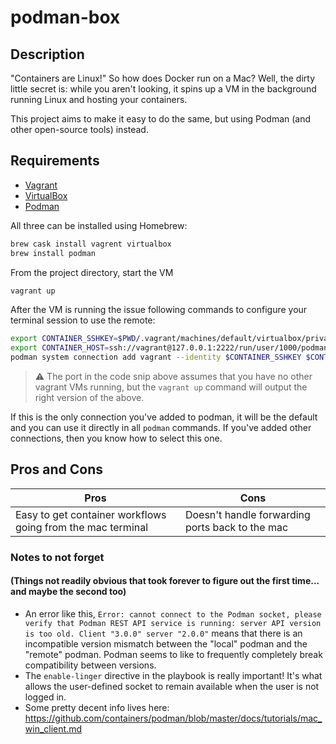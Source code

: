 # podman-box

## Description

"Containers are Linux!" So how does Docker run on a Mac?  Well, the dirty little secret is: while you aren't looking, it spins up a VM in the background running Linux and hosting your containers.

This project aims to make it easy to do the same, but using Podman (and other open-source tools) instead.

## Requirements
- [Vagrant](https://www.vagrantup.com)
- [VirtualBox](https://www.virtualbox.org)
- [Podman](https://podman.io)

All three can be installed using Homebrew:
```bash
brew cask install vagrent virtualbox
brew install podman 
```

From the project directory, start the VM
```bash
vagrant up
```

After the VM is running the issue following commands to configure your terminal session to use the remote:

```bash
export CONTAINER_SSHKEY=$PWD/.vagrant/machines/default/virtualbox/private_key
export CONTAINER_HOST=ssh://vagrant@127.0.0.1:2222/run/user/1000/podman/podman.sock
podman system connection add vagrant --identity $CONTAINER_SSHKEY $CONTAINER_HOST
```
> :warning: The port in the code snip above assumes that you have no other vagrant VMs running, but the `vagrant up` command will output the right version of the above.

If this is the only connection you've added to podman, it will be the default and you can use it directly in all `podman` commands.  If you've added other connections, then you know how to select this one.

## Pros and Cons


| Pros | Cons |
|--|--|
| Easy to get container workflows going from the mac terminal | Doesn't handle forwarding ports back to the mac |


### Notes to not forget
#### (Things not readily obvious that took forever to figure out the first time... and maybe the second too)
- An error like this, `Error: cannot connect to the Podman socket, please verify that Podman REST API service is running: server API version is too old. Client "3.0.0" server "2.0.0"` means that there is an incompatible version mismatch between the "local" podman and the "remote" podman. Podman seems to like to frequently completely break compatibility between versions.
- The `enable-linger` directive in the playbook is really important!  It's what allows the user-defined socket to remain available when the user is not logged in.
- Some pretty decent info lives here: https://github.com/containers/podman/blob/master/docs/tutorials/mac_win_client.md
